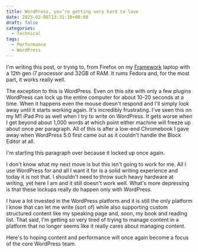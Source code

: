 ```yaml
---
title: WordPress, you’re getting very hard to love
date: 2023-02-08T13:31:10+00:00
draft: false
categories:
  - Technical
tags:
  - Performance
  - WordPress
---
```


I'm writing this post, or trying to, from Firefox on my [Framework][1] laptop with a 12th gen i7 processor and 32GB of RAM. It rums Fedora and, for the most part, it works really well.

The exception to this is WordPress. Even on this site with only a few plugins WordPress can lock up the entire computer for about 10-20 seconds at a time. When it happens even the mouse doesn't respond and I'll simply look away until it starts working again. It's incredibly frustrating.
I've seen this on my M1 iPad Pro as well when I try to write on WordPress. It gets worse when I get beyond about 1,000 words at which point either machine will freeze up about once per paragraph. All of this is after a low-end Chromebook I gave away when WordPress 5.0 first came out as it couldn't handle the Block Editor at all.

I'm starting this paragraph over because it locked up once again.

I don't know what my next move is but this isn't going to work for me. All I use WordPress for and all I want it for is a solid writing experience and today it is not that. I shouldn't need to throw such heavy hardware at writing, yet here I am and it still doesn't work well. What's more depressing is that these lockups really do happen only with WordPress.

I have a lot invested in the WordPress platform and it is still the only platform I know that can let me write (sort of) while also supporting custom structured content like my speaking page and, soon, my book and reading list. That said, I'm getting so very tired of trying to manage content in a platform that no longer seems like it really cares about managing content.

Here's to hoping content and performance will once again become a focus of the core WordPress team.

 [1]: https://frame.work/